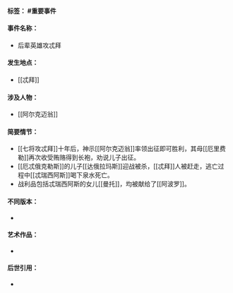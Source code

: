 #### 标签： #重要事件
#### 事件名称：
- 后辈英雄攻忒拜
#### 发生地点：
- [[忒拜]]
#### 涉及人物：
- [[阿尔克迈翁]]
#### 简要情节：
- [[七将攻忒拜]]十年后，神示[[阿尔克迈翁]]率领出征即可胜利，其母[[厄里费勒]]再次收受贿赂得到长袍，劝说儿子出征。
- [[厄忒俄克勒斯]]的儿子[[达俄拉玛斯]]迎战被杀，[[忒拜]]人被赶走，逃亡过程中[[忒瑞西阿斯]]喝下泉水死亡。
- 战利品包括忒瑞西阿斯的女儿[[曼托]]，均被献给了[[阿波罗]]。
#### 不同版本：
- 
#### 艺术作品：
- 
#### 后世引用：
- 
